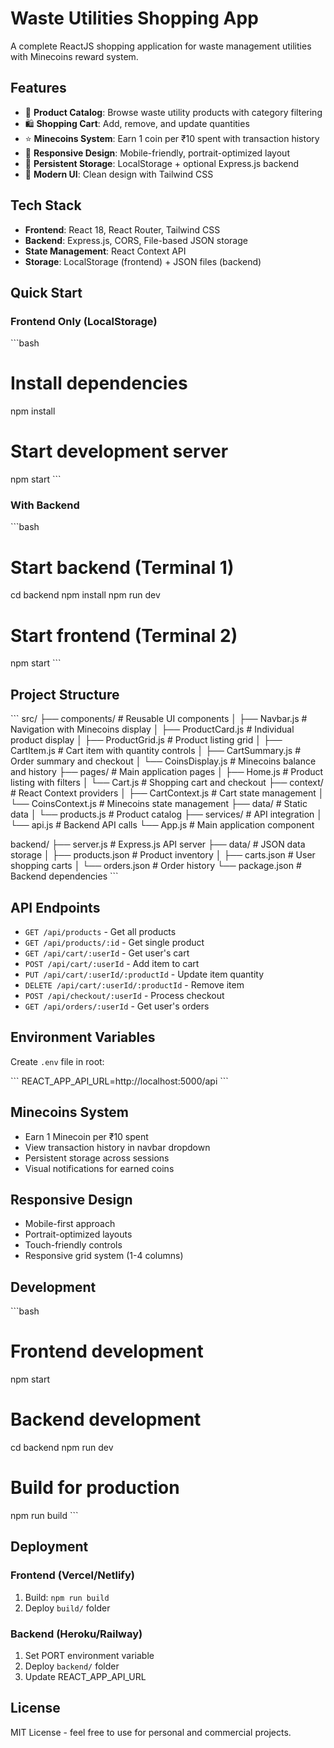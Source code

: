 # Waste Utilities Shopping App

A complete ReactJS shopping application for waste management utilities with Minecoins reward system.

## Features

- 🛒 **Product Catalog**: Browse waste utility products with category filtering
- 🛍️ **Shopping Cart**: Add, remove, and update quantities
- ⭐ **Minecoins System**: Earn 1 coin per ₹10 spent with transaction history
- 📱 **Responsive Design**: Mobile-friendly, portrait-optimized layout
- 💾 **Persistent Storage**: LocalStorage + optional Express.js backend
- 🎨 **Modern UI**: Clean design with Tailwind CSS

## Tech Stack

- **Frontend**: React 18, React Router, Tailwind CSS
- **Backend**: Express.js, CORS, File-based JSON storage
- **State Management**: React Context API
- **Storage**: LocalStorage (frontend) + JSON files (backend)

## Quick Start

### Frontend Only (LocalStorage)

\`\`\`bash
# Install dependencies
npm install

# Start development server
npm start
\`\`\`

### With Backend

\`\`\`bash
# Start backend (Terminal 1)
cd backend
npm install
npm run dev

# Start frontend (Terminal 2)
npm start
\`\`\`

## Project Structure

\`\`\`
src/
├── components/          # Reusable UI components
│   ├── Navbar.js       # Navigation with Minecoins display
│   ├── ProductCard.js  # Individual product display
│   ├── ProductGrid.js  # Product listing grid
│   ├── CartItem.js     # Cart item with quantity controls
│   ├── CartSummary.js  # Order summary and checkout
│   └── CoinsDisplay.js # Minecoins balance and history
├── pages/              # Main application pages
│   ├── Home.js         # Product listing with filters
│   └── Cart.js         # Shopping cart and checkout
├── context/            # React Context providers
│   ├── CartContext.js  # Cart state management
│   └── CoinsContext.js # Minecoins state management
├── data/               # Static data
│   └── products.js     # Product catalog
├── services/           # API integration
│   └── api.js          # Backend API calls
└── App.js              # Main application component

backend/
├── server.js           # Express.js API server
├── data/               # JSON data storage
│   ├── products.json   # Product inventory
│   ├── carts.json      # User shopping carts
│   └── orders.json     # Order history
└── package.json        # Backend dependencies
\`\`\`

## API Endpoints

- `GET /api/products` - Get all products
- `GET /api/products/:id` - Get single product
- `GET /api/cart/:userId` - Get user's cart
- `POST /api/cart/:userId` - Add item to cart
- `PUT /api/cart/:userId/:productId` - Update item quantity
- `DELETE /api/cart/:userId/:productId` - Remove item
- `POST /api/checkout/:userId` - Process checkout
- `GET /api/orders/:userId` - Get user's orders

## Environment Variables

Create `.env` file in root:

\`\`\`
REACT_APP_API_URL=http://localhost:5000/api
\`\`\`

## Minecoins System

- Earn 1 Minecoin per ₹10 spent
- View transaction history in navbar dropdown
- Persistent storage across sessions
- Visual notifications for earned coins

## Responsive Design

- Mobile-first approach
- Portrait-optimized layouts
- Touch-friendly controls
- Responsive grid system (1-4 columns)

## Development

\`\`\`bash
# Frontend development
npm start

# Backend development
cd backend
npm run dev

# Build for production
npm run build
\`\`\`

## Deployment

### Frontend (Vercel/Netlify)
1. Build: `npm run build`
2. Deploy `build/` folder

### Backend (Heroku/Railway)
1. Set PORT environment variable
2. Deploy `backend/` folder
3. Update REACT_APP_API_URL

## License

MIT License - feel free to use for personal and commercial projects.

